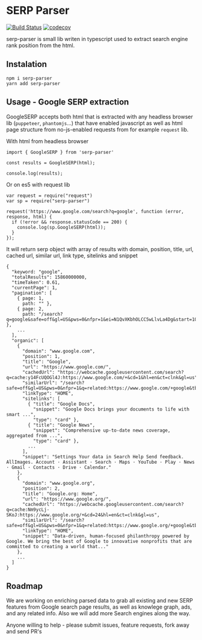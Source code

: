 # SERP Parser

[![Build Status](https://travis-ci.org/zlurad/serp-parser.svg?branch=master)](https://travis-ci.org/zlurad/serp-parser) [![codecov](https://codecov.io/gh/zlurad/serp-parser/branch/master/graph/badge.svg)](https://codecov.io/gh/zlurad/serp-parser)

serp-parser is small lib writen in typescript used to extract search engine rank position from the html.

## Instalation

```
npm i serp-parser
yarn add serp-parser
```

## Usage - Google SERP extraction

GoogleSERP accepts both html that is extracted with any headless browser lib (`puppeteer`, `phantomjs`...) that have enabled javascript as well as html page structure from no-js-enabled requests from for example `request` lib.

With html from headless browser

```
import { GoogleSERP } from 'serp-parser'

const results = GoogleSERP(html);

console.log(results);
```

Or on es5 with request lib

```
var request = require("request")
var sp = require("serp-parser")

request('https://www.google.com/search?q=google', function (error, response, html) {
  if (!error && response.statusCode == 200) {
    console.log(sp.GoogleSERP(html));
  }
});
```

It will return serp object with array of results with domain, position, title, url, cached url, similar url, link type, sitelinks and snippet

```
{
  "keyword: "google",
  "totalResults": 15860000000,
  "timeTaken": 0.61,
  "currentPage": 1,
  "pagination": [
    { page: 1,
      path: "" },
    { page: 2,
      path: "/search?q=google&safe=off&gl=US&pws=0&nfpr=1&ei=N1QvXKbhOLCC5wLlvLa4Dg&start=10&sa=N&ved=0ahUKEwjm2Mn2ktTfAhUwwVkKHWWeDecQ8tMDCOwB" },
    ...
  ],
  "organic": [
    {
      "domain": "www.google.com",
      "position": 1,
      "title": "Google",
      "url": "https://www.google.com/",
      "cachedUrl": "https://webcache.googleusercontent.com/search?q=cache:y14FcUQOGl4J:https://www.google.com/+&cd=1&hl=en&ct=clnk&gl=us",
      "similarUrl": "/search?safe=off&gl=US&pws=0&nfpr=1&q=related:https://www.google.com/+google&tbo=1&sa=X&ved=2ahUKEwjm2Mn2ktTfAhUwwVkKHWWeDecQHzAAegQIARAG",
      "linkType": "HOME",
      "sitelinks": [
        { "title": "Google Docs",
          "snippet": "Google Docs brings your documents to life with smart ...",
          "type": "card" },
        { "title": "Google News",
          "snippet": "Comprehensive up-to-date news coverage, aggregated from ...",
          "type": "card" },
        ...
      ],
      "snippet": "Settings Your data in Search Help Send feedback. AllImages. Account · Assistant · Search · Maps · YouTube · Play · News · Gmail · Contacts · Drive · Calendar."
    },
    {
      "domain": "www.google.org",
      "position": 2,
      "title": "Google.org: Home",
      "url": "https://www.google.org/",
      "cachedUrl": "https://webcache.googleusercontent.com/search?q=cache:Nm9ycLj-SKoJ:https://www.google.org/+&cd=24&hl=en&ct=clnk&gl=us",
      "similarUrl": "/search?safe=off&gl=US&pws=0&nfpr=1&q=related:https://www.google.org/+google&tbo=1&sa=X&ved=2ahUKEwjm2Mn2ktTfAhUwwVkKHWWeDecQHzAXegQIDBAF",
      "linkType": "HOME",
      "snippet": "Data-driven, human-focused philanthropy powered by Google. We bring the best of Google to innovative nonprofits that are committed to creating a world that..."
    },
    ...
  ]
}
```

## Roadmap

We are working on enriching parsed data to grab all existing and new SERP features from Google search page results, as well as knowlege graph, ads, and any related info. Also we will add more Search engines along the way.

Anyone willing to help - please submit issues, feature requests, fork away and send PR's
